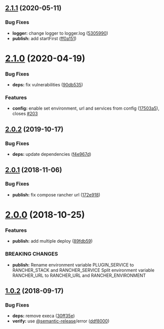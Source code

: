 ## [2.1.1](https://github.com/lgaticaq/semantic-release-rancher/compare/v2.1.0...v2.1.1) (2020-05-11)


### Bug Fixes

* **logger:** change logger to logger.log ([5305990](https://github.com/lgaticaq/semantic-release-rancher/commit/53059909f921f195b3ac5ae5aa0b679333a9230d))
* **publish:** add startFirst ([ff0a151](https://github.com/lgaticaq/semantic-release-rancher/commit/ff0a151ad822205ad2a704dd3cbcddb6c756afe7))

# [2.1.0](https://github.com/lgaticaq/semantic-release-rancher/compare/v2.0.2...v2.1.0) (2020-04-19)


### Bug Fixes

* **deps:** fix vulnerabilities ([90db535](https://github.com/lgaticaq/semantic-release-rancher/commit/90db535e17d97ab6582a7828f090e346610244da))


### Features

* **config:** enable set environment, url and services from config ([17503a5](https://github.com/lgaticaq/semantic-release-rancher/commit/17503a5b6a736643ee7207677ab74deb3d4588a9)), closes [#203](https://github.com/lgaticaq/semantic-release-rancher/issues/203)

## [2.0.2](https://github.com/lgaticaq/semantic-release-rancher/compare/v2.0.1...v2.0.2) (2019-10-17)


### Bug Fixes

* **deps:** update dependencies ([f4e967d](https://github.com/lgaticaq/semantic-release-rancher/commit/f4e967df3a61536ff1a51c2abdee0546650dabd3))

## [2.0.1](https://github.com/lgaticaq/semantic-release-rancher/compare/v2.0.0...v2.0.1) (2018-11-06)


### Bug Fixes

* **publish:** fix compose rancher url ([172e918](https://github.com/lgaticaq/semantic-release-rancher/commit/172e918))

# [2.0.0](https://github.com/lgaticaq/semantic-release-rancher/compare/v1.0.2...v2.0.0) (2018-10-25)


### Features

* **publish:** add multiple deploy ([89fdb59](https://github.com/lgaticaq/semantic-release-rancher/commit/89fdb59))


### BREAKING CHANGES

* **publish:** Rename environment variable PLUGIN_SERVICE to
    RANCHER_STACK and RANCHER_SERVICE
    Split environment variable RANCHER_URL to
    RANCHER_URL and RANCHER_ENVIRONMENT

## [1.0.2](https://github.com/lgaticaq/semantic-release-rancher/compare/v1.0.1...v1.0.2) (2018-09-17)


### Bug Fixes

* **deps:** remove execa ([30ff35e](https://github.com/lgaticaq/semantic-release-rancher/commit/30ff35e))
* **verify:** use [@semantic-release](https://github.com/semantic-release)/error ([ddf8000](https://github.com/lgaticaq/semantic-release-rancher/commit/ddf8000))
